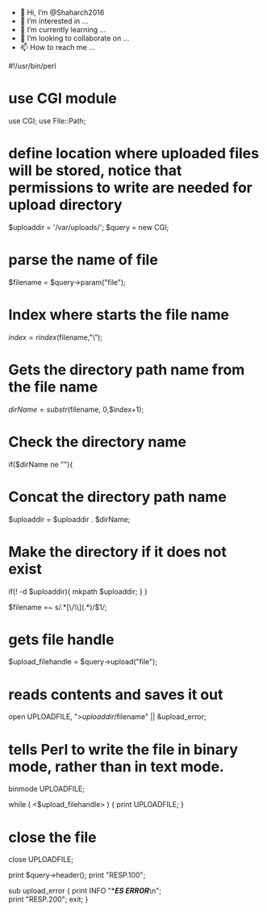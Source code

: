 - 👋 Hi, I’m @Shaharch2016
- 👀 I’m interested in ...
- 🌱 I’m currently learning ...
- 💞️ I’m looking to collaborate on ...
- 📫 How to reach me ...

<!---
Shaharch2016/Shaharch2016 is a ✨ special ✨ repository because its `README.md` (this file) appears on your GitHub profile.
You can click the Preview link to take a look at your changes.
--->

#!/usr/bin/perl

# use CGI module
use CGI;
use File::Path;

# define location where uploaded files will be stored, notice that permissions to write are needed for upload directory
$uploaddir = '/var/uploads/';
$query = new CGI;

# parse the name of file
$filename = $query->param("file");

# Index where starts the file name   
$index = rindex($filename,"\\");

# Gets the directory  path name from the file name
$dirName = substr($filename, 0,$index+1);

# Check the directory name
if($dirName ne ""){

   # Concat the directory path name        
   $uploaddir =  $uploaddir . $dirName;

   # Make the directory if it does not exist
   if(! -d $uploaddir){
          mkpath $uploaddir;
   }
}

$filename =~ s/.*[\/\\](.*)/$1/;

# gets file handle
$upload_filehandle = $query->upload("file");

# reads contents and saves it out
open UPLOADFILE, ">$uploaddir/$filename" || &upload_error;

# tells Perl to write the file in binary mode, rather than in text mode.
binmode UPLOADFILE;

while ( <$upload_filehandle> ) {
   print UPLOADFILE;
}

# close the file
close UPLOADFILE;

print $query->header();
print "RESP.100";

sub upload_error {
   print INFO "****ES ERROR***\n";        
   print "RESP.200";
   exit;
}
